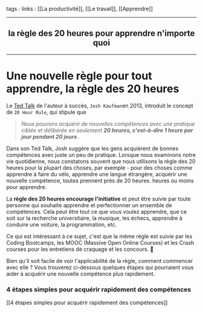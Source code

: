 tags : 
links : [[La productivité]], [[Le travail]], [[Apprendre]]

****

<h2 style="text-align: center;"> la règle des 20 heures pour apprendre n'importe quoi </h2>

****


# Une nouvelle règle pour tout apprendre, la règle des 20 heures

Le [Ted Talk](https://youtu.be/5MgBikgcWnY) de l'auteur à succès, `Josh Kaufman`en 2013, introduit le concept de `20 Hour Rule`, qui stipule que

> _Nous pouvons acquérir de nouvelles compétences avec une pratique ciblée et délibérée en seulement_ **_20 heures, c'est-à-dire 1 heure par jour pendant 20 jours_** _._

Dans son Ted Talk, Josh suggère que les gens acquièrent de bonnes compétences avec juste un peu de pratique. Lorsque nous examinons notre vie quotidienne, nous constatons souvent que nous utilisons la règle des 20 heures pour la plupart des choses, par exemple - pour des choses comme apprendre à faire du vélo, apprendre une langue étrangère, acquérir une nouvelle compétence, toutes prennent près de 20 heures. heures ou moins pour apprendre.

La **règle des 20 heures encourage l'initiative** et peut être suivie par toute personne qui souhaite apprendre et perfectionner un ensemble de compétences. Cela peut être tout ce que vous voulez apprendre, que ce soit sur la recherche universitaire, la musique, les échecs, apprendre à conduire une voiture, la programmation, etc.

Ce qui est intéressant à ce sujet, c'est que la même règle est suivie par les Coding Bootcamps, les MOOC (Massive Open Online Courses) et les Crash courses pour les entretiens de craquage et les concours. 🙂

Bien qu'il soit facile de voir l'applicabilité de la règle, comment commencer avec elle ? Vous trouverez ci-dessous quelques étapes qui pourraient vous aider à acquérir une nouvelle compétence plus rapidement.

### **4 étapes simples pour acquérir rapidement des compétences**

[[4 étapes simples pour acquérir rapidement des compétences]]